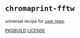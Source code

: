 # `chromaprint-fftw`

universal recipe for [user repo](../themartiancompany/ur).

[PKGBUILD](PKGBUILD)
[LICENSE](COPYING)
